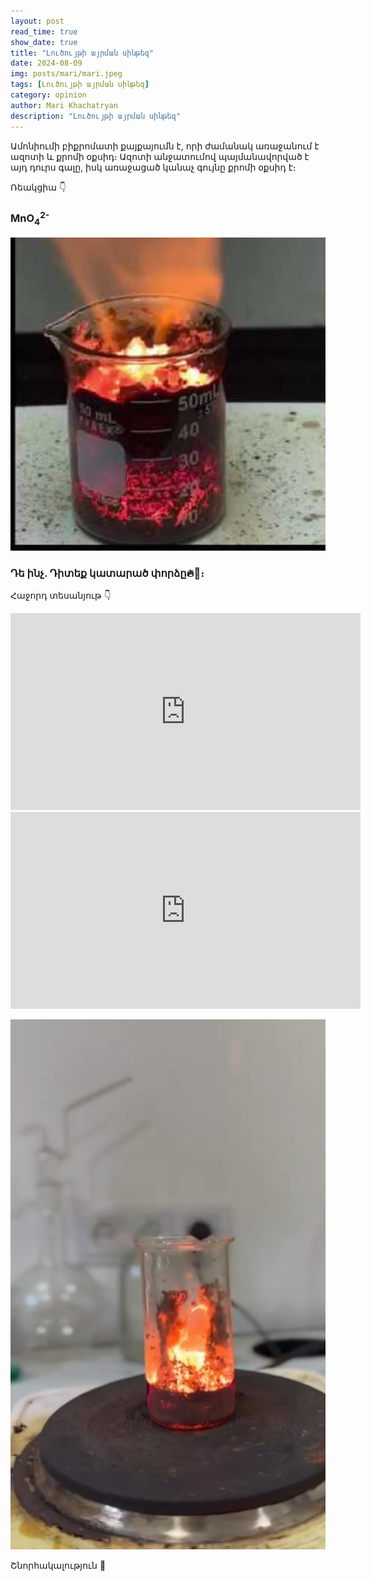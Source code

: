 ```yaml
---
layout: post
read_time: true
show_date: true
title: "Լուծույթի այրման սինթեզ"
date: 2024-08-09
img: posts/mari/mari.jpeg
tags: [Լուծույթի այրման սինթեզ]
category: opinion
author: Mari Khachatryan
description: "Լուծույթի այրման սինթեզ"
---
```


Ամոնիումի բիքրոմատի քայքայումն է, որի ժամանակ առաջանում է ազոտի և քրոմի օքսիդ։ Ազոտի անջատումով պայմանավորված է այդ դուրս գալը, իսկ առաջացած կանաչ գույնը քրոմի օքսիդ է։
   
Ռեակցիա 👇
   
### MnO<sub>4</sub><sup>2-</sup>


![Լոգանքի Ռումբեր](./assets/img/posts/mari/mari_1.jpeg)


### Դե ինչ. Դիտեք կատարած փորձը🔥🤍։

Հաջորդ տեսանյութ 👇
 
<iframe width="560" height="315" src="https://www.youtube.com/embed/HjFI6eU5xyU" title="չստացված կադրեր" frameborder="0" allow="accelerometer; autoplay; clipboard-write; encrypted-media; gyroscope; picture-in-picture" allowfullscreen></iframe>

<iframe width="560" height="315" src="https://www.youtube.com/embed/l8McJSOtD_U" title="չստացված կադրեր" frameborder="0" allow="accelerometer; autoplay; clipboard-write; encrypted-media; gyroscope; picture-in-picture" allowfullscreen></iframe>

![Լոգանքի Ռումբեր](./assets/img/posts/mari/mari_2.jpeg)

Շնորհակալություն 🤍
